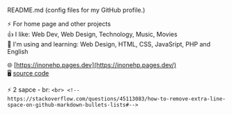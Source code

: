  README.md (config files for my GitHub profile.)  
 
⚡ For home page and other projects  
👍 I like: Web Dev, Web Design, Technology, Music, Movies  
🌱 I'm using and learning: Web Design, HTML, CSS, JavaSript, PHP and English  

🌐 [https://inonehp.pages.dev](https://inonehp.pages.dev/)  
🖥️ [source code](https://github.com/inonehp/inonehp.github.io)  

⚡ 2 sapce - br: `<br> <!--https://stackoverflow.com/questions/45113083/how-to-remove-extra-line-space-on-github-markdown-bullets-lists#-->`

<!--
**inonehp/inonehp** is a ✨ _special_ ✨ repository because its `README.md` (this file) appears on your GitHub profile.

Here are some ideas to get you started:

- 🔭 I’m currently working on ...
- 🌱 I’m currently learning ...
- 👯 I’m looking to collaborate on ...
- 🤔 I’m looking for help with ...
- 💬 Ask me about ...
- 📫 How to reach me: ...
- 😄 Pronouns: ...
- ⚡ Fun fact: ...
-->


